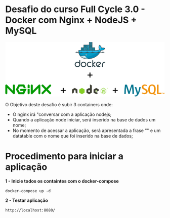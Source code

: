 # Desafio do curso Full Cycle 3.0 - Docker com Nginx + NodeJS + MySQL

![](https://github.com/rodrigodittrich/draw/blob/main/docker-nginx-node-mysql.png)

O Objetivo deste desafio é subir 3 containers onde:

* O nginx irá "conversar com a aplicação nodejs;
* Quando a aplicação node iniciar, será inserido na base de dados um nome;
* No momento de acessar a aplicação, será apresentada a frase "" e um datatable com o nome que foi inserido na base de dados;

# Procedimento para iniciar a aplicação

**1 - Inicie todos os containtes com o docker-compose**
```
docker-compose up -d
```

**2 - Testar aplicação**
```
http://localhost:8080/
```